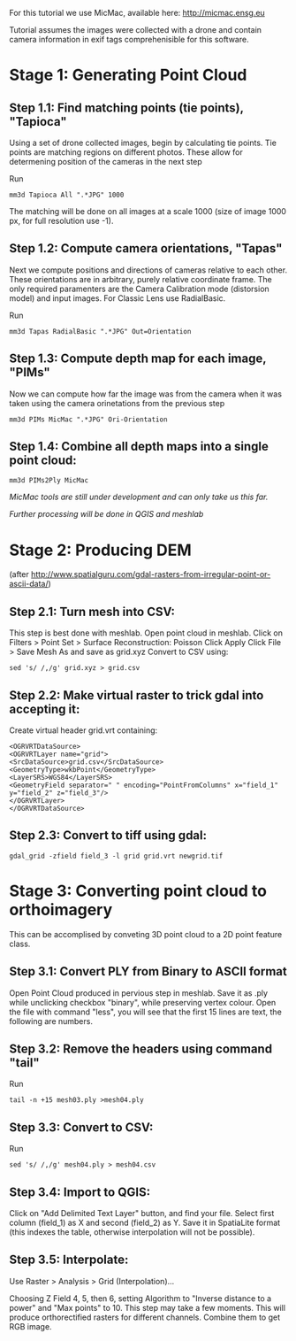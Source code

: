 For this tutorial we use MicMac, available here: http://micmac.ensg.eu

Tutorial assumes the images were collected with a drone and contain 
camera information in exif tags comprehenisible for this software.

# Stage 1: Generating Point Cloud

## Step 1.1: Find matching points (tie points), "Tapioca"
Using a set of drone collected images, begin by calculating tie points.
Tie points are matching regions on different photos. 
These allow for determening position of the cameras in the next step

Run

    mm3d Tapioca All ".*JPG" 1000

The matching will be done on all images at a scale 1000 (size of image 1000 px, for full resolution use -1). 

## Step 1.2: Compute camera orientations, "Tapas"
Next we compute positions and directions of cameras relative to each other.
These orientations are in arbitrary, purely relative coordinate frame.
The only required paramenters are the Camera Calibration mode (distorsion model) and input images.
For Classic Lens use RadialBasic.

Run

    mm3d Tapas RadialBasic ".*JPG" Out=Orientation

## Step 1.3: Compute depth map for each image, "PIMs"
Now we can compute how far the image was from the camera when it was taken using the
camera orinetations from the previous step

    mm3d PIMs MicMac ".*JPG" Ori-Orientation
    
## Step 1.4: Combine all depth maps into a single point cloud:

    mm3d PIMs2Ply MicMac

_MicMac tools are still under development and can only take us this far._

_Further processing will be done in QGIS and meshlab_

# Stage 2: Producing DEM 
(after http://www.spatialguru.com/gdal-rasters-from-irregular-point-or-ascii-data/)

## Step 2.1: Turn mesh into CSV:
This step is best done with meshlab.
Open point cloud in meshlab.
Click on Filters > Point Set > Surface Reconstruction: Poisson
Click Apply
Click File > Save Mesh As
and save as grid.xyz
Convert to CSV using:

    sed 's/ /,/g' grid.xyz > grid.csv

## Step 2.2: Make virtual raster to trick gdal into accepting it:
Create virtual header grid.vrt containing:
    
    <OGRVRTDataSource>
    <OGRVRTLayer name="grid">
    <SrcDataSource>grid.csv</SrcDataSource>
    <GeometryType>wkbPoint</GeometryType>
    <LayerSRS>WGS84</LayerSRS>
    <GeometryField separator=" " encoding="PointFromColumns" x="field_1" y="field_2" z="field_3"/>
    </OGRVRTLayer>
    </OGRVRTDataSource>

## Step 2.3: Convert to tiff using gdal:

    gdal_grid -zfield field_3 -l grid grid.vrt newgrid.tif

# Stage 3: Converting point cloud to orthoimagery
This can be accomplised by conveting 3D point cloud to a 2D point feature class.

## Step 3.1: Convert PLY from Binary to ASCII format
Open Point Cloud produced in pervious step in meshlab.
Save it as .ply while unclicking checkbox "binary", while preserving vertex colour.
Open the file with command "less", you will see that the first 15 lines are text, the following are numbers. 

## Step 3.2: Remove the headers using command "tail"
Run

    tail -n +15 mesh03.ply >mesh04.ply

## Step 3.3: Convert to CSV:
Run

    sed 's/ /,/g' mesh04.ply > mesh04.csv
    
## Step 3.4: Import to QGIS:

Click on "Add Delimited Text Layer" button, and find your file.
Select first column (field_1) as X and second (field_2) as Y.
Save it in SpatiaLite format (this indexes the table, otherwise interpolation will not be possible).

## Step 3.5: Interpolate:
Use Raster > Analysis > Grid (Interpolation)...

Choosing Z Field 4, 5, then 6, setting Algorithm to "Inverse distance to a power" and "Max points" to 10.
This step may take a few moments. This will produce orthorectified rasters for different channels. 
Combine them to get RGB image.
